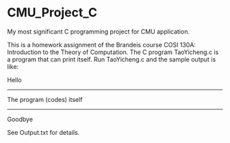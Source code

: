 # CMU_Project_C
My most significant C programming project for CMU application.

This is a homework assignment of the Brandeis course COSI 130A: Introduction to the Theory of Computation. The C program TaoYicheng.c is a program that can print itself. Run TaoYicheng.c and the sample output is like:

Hello
***********

The program (codes) itself

***********
Goodbye

See Output.txt for details.
